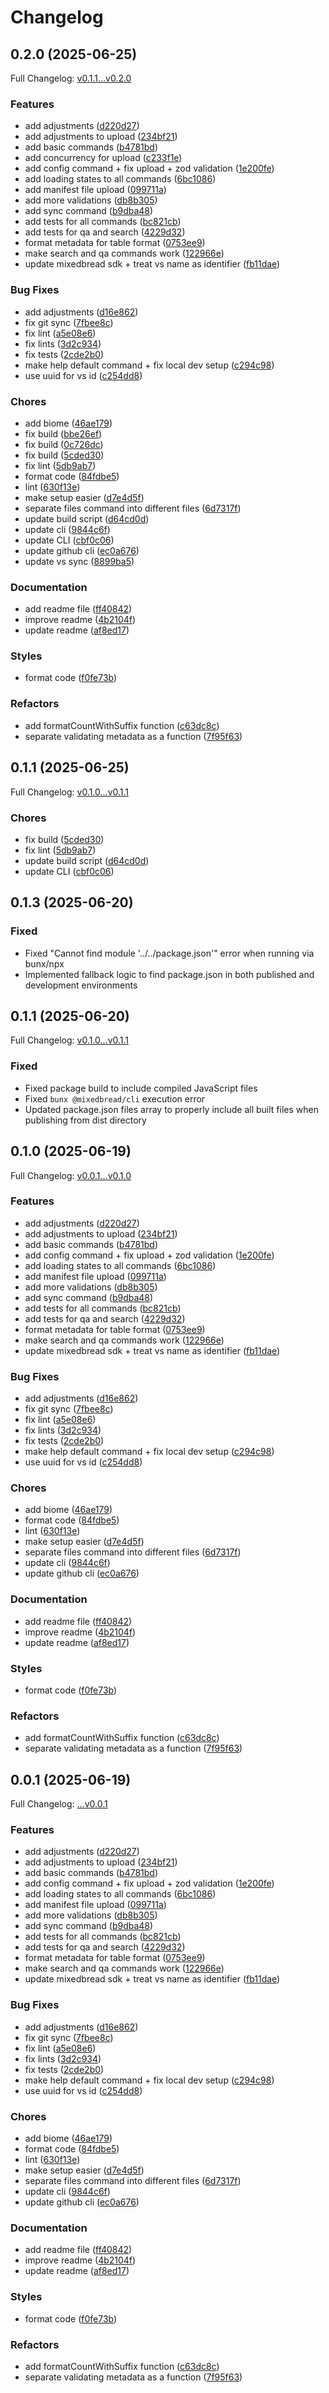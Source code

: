 # Changelog

## 0.2.0 (2025-06-25)

Full Changelog: [v0.1.1...v0.2.0](https://github.com/mixedbread-ai/mixedbread-ts/compare/v0.1.1...v0.2.0)

### Features

* add adjustments ([d220d27](https://github.com/mixedbread-ai/mixedbread-ts/commit/d220d27538c2b736f08ef5de3295ec0f5da4b59e))
* add adjustments to upload ([234bf21](https://github.com/mixedbread-ai/mixedbread-ts/commit/234bf21f4fa73227581784f7c81ec84796e0293a))
* add basic commands ([b4781bd](https://github.com/mixedbread-ai/mixedbread-ts/commit/b4781bd749b433ac1f68021a6629a51a25619d25))
* add concurrency for upload ([c233f1e](https://github.com/mixedbread-ai/mixedbread-ts/commit/c233f1e9e31d8ebb34f2621a1670693ab792fcf1))
* add config command + fix upload + zod validation ([1e200fe](https://github.com/mixedbread-ai/mixedbread-ts/commit/1e200fe9cb89fc0289973aa06c698245de2089e4))
* add loading states to all commands ([6bc1086](https://github.com/mixedbread-ai/mixedbread-ts/commit/6bc1086c52b6383f2fdd1f24e857caa7e9594079))
* add manifest file upload ([099711a](https://github.com/mixedbread-ai/mixedbread-ts/commit/099711a089d2bd30bbcd16573ba620a20b449535))
* add more validations ([db8b305](https://github.com/mixedbread-ai/mixedbread-ts/commit/db8b3057b8852fd074140f38ce620e9f51aef2c4))
* add sync command ([b9dba48](https://github.com/mixedbread-ai/mixedbread-ts/commit/b9dba48ecfe8a8d97a328fc3ca3666108d1633f2))
* add tests for all commands ([bc821cb](https://github.com/mixedbread-ai/mixedbread-ts/commit/bc821cbe7fd5e71cd62b2c1559ddd92d3712abe0))
* add tests for qa and search ([4229d32](https://github.com/mixedbread-ai/mixedbread-ts/commit/4229d328689f1e228994564816f8004fb4f3a3a8))
* format metadata for table format ([0753ee9](https://github.com/mixedbread-ai/mixedbread-ts/commit/0753ee9fd5362ff3e410cc597bd2c16db8f25c1a))
* make search and qa commands work ([122966e](https://github.com/mixedbread-ai/mixedbread-ts/commit/122966eff090282210a53dace2cb4a5decb28574))
* update mixedbread sdk + treat vs name as identifier ([fb11dae](https://github.com/mixedbread-ai/mixedbread-ts/commit/fb11dae42a3b6cd4f91dae783f62ede9b9f9272a))


### Bug Fixes

* add adjustments ([d16e862](https://github.com/mixedbread-ai/mixedbread-ts/commit/d16e86202fa7a5a82d55c3fc9abed965147bcb19))
* fix git sync ([7fbee8c](https://github.com/mixedbread-ai/mixedbread-ts/commit/7fbee8cfc421e077369e8fdc510ac3131da37a12))
* fix lint ([a5e08e6](https://github.com/mixedbread-ai/mixedbread-ts/commit/a5e08e6aced6b7fe3f276142b84e439f89923cc6))
* fix lints ([3d2c934](https://github.com/mixedbread-ai/mixedbread-ts/commit/3d2c9343eed5e29e3adb4198177e6080d8482059))
* fix tests ([2cde2b0](https://github.com/mixedbread-ai/mixedbread-ts/commit/2cde2b0f99666fec5114672b6f39d681cfac6462))
* make help default command + fix local dev setup ([c294c98](https://github.com/mixedbread-ai/mixedbread-ts/commit/c294c98e58fd7ac038e3d416df06f6fbeef27ab7))
* use uuid for vs id ([c254dd8](https://github.com/mixedbread-ai/mixedbread-ts/commit/c254dd8112ff828348533a11e2eee4b4ad675c8c))


### Chores

* add biome ([46ae179](https://github.com/mixedbread-ai/mixedbread-ts/commit/46ae1796c3cbcf88777e94afb703c59174674381))
* fix build ([bbe26ef](https://github.com/mixedbread-ai/mixedbread-ts/commit/bbe26efebabd600ab1cbd4608efd102b11cbc286))
* fix build ([0c726dc](https://github.com/mixedbread-ai/mixedbread-ts/commit/0c726dccb07d2492d509b711c7148aa2754e1f65))
* fix build ([5cded30](https://github.com/mixedbread-ai/mixedbread-ts/commit/5cded303d94ed03be96a1c9707e4b630fbe46392))
* fix lint ([5db9ab7](https://github.com/mixedbread-ai/mixedbread-ts/commit/5db9ab7eb1423bf376fd441c26692330aaef2d3e))
* format code ([84fdbe5](https://github.com/mixedbread-ai/mixedbread-ts/commit/84fdbe54232b189e097dc628a5adf6fe5f3f4272))
* lint ([630f13e](https://github.com/mixedbread-ai/mixedbread-ts/commit/630f13edf1d2a96b2c0e36c981db1079837b9846))
* make setup easier ([d7e4d5f](https://github.com/mixedbread-ai/mixedbread-ts/commit/d7e4d5f5bd2b29a55dc08c5a7247534971808866))
* separate files command into different files ([6d7317f](https://github.com/mixedbread-ai/mixedbread-ts/commit/6d7317f2f83f8f96b009cbf0a774fbdfae587597))
* update build script ([d64cd0d](https://github.com/mixedbread-ai/mixedbread-ts/commit/d64cd0db7b83d32e6f34c8172d115b9888b576fc))
* update cli ([9844c6f](https://github.com/mixedbread-ai/mixedbread-ts/commit/9844c6fd5dcb983254784c633f18364328668b32))
* update CLI ([cbf0c06](https://github.com/mixedbread-ai/mixedbread-ts/commit/cbf0c067898668f8702c5ee7273d7fc37ee16d9c))
* update github cli ([ec0a676](https://github.com/mixedbread-ai/mixedbread-ts/commit/ec0a676d7d32928255dc5d3b0903945cf2c12534))
* update vs sync ([8899ba5](https://github.com/mixedbread-ai/mixedbread-ts/commit/8899ba5b936962716e90903b18d126879c733228))


### Documentation

* add readme file ([ff40842](https://github.com/mixedbread-ai/mixedbread-ts/commit/ff408428b2c632d1dcf1d5534373a20b1c013580))
* improve readme ([4b2104f](https://github.com/mixedbread-ai/mixedbread-ts/commit/4b2104faebe511969dd698be141eddaf568e28fd))
* update readme ([af8ed17](https://github.com/mixedbread-ai/mixedbread-ts/commit/af8ed178fde9bd0c5da02b5ae3c0f22ec699cbee))


### Styles

* format code ([f0fe73b](https://github.com/mixedbread-ai/mixedbread-ts/commit/f0fe73b0015e9448670ebaf40f71f184b427bc62))


### Refactors

* add formatCountWithSuffix function ([c63dc8c](https://github.com/mixedbread-ai/mixedbread-ts/commit/c63dc8c41e42fed8ad20d01d053bdb2edec117f3))
* separate validating metadata as a function ([7f95f63](https://github.com/mixedbread-ai/mixedbread-ts/commit/7f95f63373c1aa091a5c79867c7372731cea8687))

## 0.1.1 (2025-06-25)

Full Changelog: [v0.1.0...v0.1.1](https://github.com/mixedbread-ai/mixedbread-ts/compare/v0.1.0...v0.1.1)

### Chores

* fix build ([5cded30](https://github.com/mixedbread-ai/mixedbread-ts/commit/5cded303d94ed03be96a1c9707e4b630fbe46392))
* fix lint ([5db9ab7](https://github.com/mixedbread-ai/mixedbread-ts/commit/5db9ab7eb1423bf376fd441c26692330aaef2d3e))
* update build script ([d64cd0d](https://github.com/mixedbread-ai/mixedbread-ts/commit/d64cd0db7b83d32e6f34c8172d115b9888b576fc))
* update CLI ([cbf0c06](https://github.com/mixedbread-ai/mixedbread-ts/commit/cbf0c067898668f8702c5ee7273d7fc37ee16d9c))

## 0.1.3 (2025-06-20)

### Fixed

- Fixed "Cannot find module '../../package.json'" error when running via bunx/npx
- Implemented fallback logic to find package.json in both published and development environments

## 0.1.1 (2025-06-20)

Full Changelog: [v0.1.0...v0.1.1](https://github.com/mixedbread-ai/mixedbread-ts/compare/v0.1.0...v0.1.1)

### Fixed

- Fixed package build to include compiled JavaScript files
- Fixed `bunx @mixedbread/cli` execution error
- Updated package.json files array to properly include all built files when publishing from dist directory

## 0.1.0 (2025-06-19)

Full Changelog: [v0.0.1...v0.1.0](https://github.com/mixedbread-ai/mixedbread-ts/compare/v0.0.1...v0.1.0)

### Features

- add adjustments ([d220d27](https://github.com/mixedbread-ai/mixedbread-ts/commit/d220d27538c2b736f08ef5de3295ec0f5da4b59e))
- add adjustments to upload ([234bf21](https://github.com/mixedbread-ai/mixedbread-ts/commit/234bf21f4fa73227581784f7c81ec84796e0293a))
- add basic commands ([b4781bd](https://github.com/mixedbread-ai/mixedbread-ts/commit/b4781bd749b433ac1f68021a6629a51a25619d25))
- add config command + fix upload + zod validation ([1e200fe](https://github.com/mixedbread-ai/mixedbread-ts/commit/1e200fe9cb89fc0289973aa06c698245de2089e4))
- add loading states to all commands ([6bc1086](https://github.com/mixedbread-ai/mixedbread-ts/commit/6bc1086c52b6383f2fdd1f24e857caa7e9594079))
- add manifest file upload ([099711a](https://github.com/mixedbread-ai/mixedbread-ts/commit/099711a089d2bd30bbcd16573ba620a20b449535))
- add more validations ([db8b305](https://github.com/mixedbread-ai/mixedbread-ts/commit/db8b3057b8852fd074140f38ce620e9f51aef2c4))
- add sync command ([b9dba48](https://github.com/mixedbread-ai/mixedbread-ts/commit/b9dba48ecfe8a8d97a328fc3ca3666108d1633f2))
- add tests for all commands ([bc821cb](https://github.com/mixedbread-ai/mixedbread-ts/commit/bc821cbe7fd5e71cd62b2c1559ddd92d3712abe0))
- add tests for qa and search ([4229d32](https://github.com/mixedbread-ai/mixedbread-ts/commit/4229d328689f1e228994564816f8004fb4f3a3a8))
- format metadata for table format ([0753ee9](https://github.com/mixedbread-ai/mixedbread-ts/commit/0753ee9fd5362ff3e410cc597bd2c16db8f25c1a))
- make search and qa commands work ([122966e](https://github.com/mixedbread-ai/mixedbread-ts/commit/122966eff090282210a53dace2cb4a5decb28574))
- update mixedbread sdk + treat vs name as identifier ([fb11dae](https://github.com/mixedbread-ai/mixedbread-ts/commit/fb11dae42a3b6cd4f91dae783f62ede9b9f9272a))

### Bug Fixes

- add adjustments ([d16e862](https://github.com/mixedbread-ai/mixedbread-ts/commit/d16e86202fa7a5a82d55c3fc9abed965147bcb19))
- fix git sync ([7fbee8c](https://github.com/mixedbread-ai/mixedbread-ts/commit/7fbee8cfc421e077369e8fdc510ac3131da37a12))
- fix lint ([a5e08e6](https://github.com/mixedbread-ai/mixedbread-ts/commit/a5e08e6aced6b7fe3f276142b84e439f89923cc6))
- fix lints ([3d2c934](https://github.com/mixedbread-ai/mixedbread-ts/commit/3d2c9343eed5e29e3adb4198177e6080d8482059))
- fix tests ([2cde2b0](https://github.com/mixedbread-ai/mixedbread-ts/commit/2cde2b0f99666fec5114672b6f39d681cfac6462))
- make help default command + fix local dev setup ([c294c98](https://github.com/mixedbread-ai/mixedbread-ts/commit/c294c98e58fd7ac038e3d416df06f6fbeef27ab7))
- use uuid for vs id ([c254dd8](https://github.com/mixedbread-ai/mixedbread-ts/commit/c254dd8112ff828348533a11e2eee4b4ad675c8c))

### Chores

- add biome ([46ae179](https://github.com/mixedbread-ai/mixedbread-ts/commit/46ae1796c3cbcf88777e94afb703c59174674381))
- format code ([84fdbe5](https://github.com/mixedbread-ai/mixedbread-ts/commit/84fdbe54232b189e097dc628a5adf6fe5f3f4272))
- lint ([630f13e](https://github.com/mixedbread-ai/mixedbread-ts/commit/630f13edf1d2a96b2c0e36c981db1079837b9846))
- make setup easier ([d7e4d5f](https://github.com/mixedbread-ai/mixedbread-ts/commit/d7e4d5f5bd2b29a55dc08c5a7247534971808866))
- separate files command into different files ([6d7317f](https://github.com/mixedbread-ai/mixedbread-ts/commit/6d7317f2f83f8f96b009cbf0a774fbdfae587597))
- update cli ([9844c6f](https://github.com/mixedbread-ai/mixedbread-ts/commit/9844c6fd5dcb983254784c633f18364328668b32))
- update github cli ([ec0a676](https://github.com/mixedbread-ai/mixedbread-ts/commit/ec0a676d7d32928255dc5d3b0903945cf2c12534))

### Documentation

- add readme file ([ff40842](https://github.com/mixedbread-ai/mixedbread-ts/commit/ff408428b2c632d1dcf1d5534373a20b1c013580))
- improve readme ([4b2104f](https://github.com/mixedbread-ai/mixedbread-ts/commit/4b2104faebe511969dd698be141eddaf568e28fd))
- update readme ([af8ed17](https://github.com/mixedbread-ai/mixedbread-ts/commit/af8ed178fde9bd0c5da02b5ae3c0f22ec699cbee))

### Styles

- format code ([f0fe73b](https://github.com/mixedbread-ai/mixedbread-ts/commit/f0fe73b0015e9448670ebaf40f71f184b427bc62))

### Refactors

- add formatCountWithSuffix function ([c63dc8c](https://github.com/mixedbread-ai/mixedbread-ts/commit/c63dc8c41e42fed8ad20d01d053bdb2edec117f3))
- separate validating metadata as a function ([7f95f63](https://github.com/mixedbread-ai/mixedbread-ts/commit/7f95f63373c1aa091a5c79867c7372731cea8687))

## 0.0.1 (2025-06-19)

Full Changelog: [...v0.0.1](https://github.com/mixedbread-ai/mixedbread-ts/compare/...v0.0.1)

### Features

- add adjustments ([d220d27](https://github.com/mixedbread-ai/mixedbread-ts/commit/d220d27538c2b736f08ef5de3295ec0f5da4b59e))
- add adjustments to upload ([234bf21](https://github.com/mixedbread-ai/mixedbread-ts/commit/234bf21f4fa73227581784f7c81ec84796e0293a))
- add basic commands ([b4781bd](https://github.com/mixedbread-ai/mixedbread-ts/commit/b4781bd749b433ac1f68021a6629a51a25619d25))
- add config command + fix upload + zod validation ([1e200fe](https://github.com/mixedbread-ai/mixedbread-ts/commit/1e200fe9cb89fc0289973aa06c698245de2089e4))
- add loading states to all commands ([6bc1086](https://github.com/mixedbread-ai/mixedbread-ts/commit/6bc1086c52b6383f2fdd1f24e857caa7e9594079))
- add manifest file upload ([099711a](https://github.com/mixedbread-ai/mixedbread-ts/commit/099711a089d2bd30bbcd16573ba620a20b449535))
- add more validations ([db8b305](https://github.com/mixedbread-ai/mixedbread-ts/commit/db8b3057b8852fd074140f38ce620e9f51aef2c4))
- add sync command ([b9dba48](https://github.com/mixedbread-ai/mixedbread-ts/commit/b9dba48ecfe8a8d97a328fc3ca3666108d1633f2))
- add tests for all commands ([bc821cb](https://github.com/mixedbread-ai/mixedbread-ts/commit/bc821cbe7fd5e71cd62b2c1559ddd92d3712abe0))
- add tests for qa and search ([4229d32](https://github.com/mixedbread-ai/mixedbread-ts/commit/4229d328689f1e228994564816f8004fb4f3a3a8))
- format metadata for table format ([0753ee9](https://github.com/mixedbread-ai/mixedbread-ts/commit/0753ee9fd5362ff3e410cc597bd2c16db8f25c1a))
- make search and qa commands work ([122966e](https://github.com/mixedbread-ai/mixedbread-ts/commit/122966eff090282210a53dace2cb4a5decb28574))
- update mixedbread sdk + treat vs name as identifier ([fb11dae](https://github.com/mixedbread-ai/mixedbread-ts/commit/fb11dae42a3b6cd4f91dae783f62ede9b9f9272a))

### Bug Fixes

- add adjustments ([d16e862](https://github.com/mixedbread-ai/mixedbread-ts/commit/d16e86202fa7a5a82d55c3fc9abed965147bcb19))
- fix git sync ([7fbee8c](https://github.com/mixedbread-ai/mixedbread-ts/commit/7fbee8cfc421e077369e8fdc510ac3131da37a12))
- fix lint ([a5e08e6](https://github.com/mixedbread-ai/mixedbread-ts/commit/a5e08e6aced6b7fe3f276142b84e439f89923cc6))
- fix lints ([3d2c934](https://github.com/mixedbread-ai/mixedbread-ts/commit/3d2c9343eed5e29e3adb4198177e6080d8482059))
- fix tests ([2cde2b0](https://github.com/mixedbread-ai/mixedbread-ts/commit/2cde2b0f99666fec5114672b6f39d681cfac6462))
- make help default command + fix local dev setup ([c294c98](https://github.com/mixedbread-ai/mixedbread-ts/commit/c294c98e58fd7ac038e3d416df06f6fbeef27ab7))
- use uuid for vs id ([c254dd8](https://github.com/mixedbread-ai/mixedbread-ts/commit/c254dd8112ff828348533a11e2eee4b4ad675c8c))

### Chores

- add biome ([46ae179](https://github.com/mixedbread-ai/mixedbread-ts/commit/46ae1796c3cbcf88777e94afb703c59174674381))
- format code ([84fdbe5](https://github.com/mixedbread-ai/mixedbread-ts/commit/84fdbe54232b189e097dc628a5adf6fe5f3f4272))
- lint ([630f13e](https://github.com/mixedbread-ai/mixedbread-ts/commit/630f13edf1d2a96b2c0e36c981db1079837b9846))
- make setup easier ([d7e4d5f](https://github.com/mixedbread-ai/mixedbread-ts/commit/d7e4d5f5bd2b29a55dc08c5a7247534971808866))
- separate files command into different files ([6d7317f](https://github.com/mixedbread-ai/mixedbread-ts/commit/6d7317f2f83f8f96b009cbf0a774fbdfae587597))
- update cli ([9844c6f](https://github.com/mixedbread-ai/mixedbread-ts/commit/9844c6fd5dcb983254784c633f18364328668b32))
- update github cli ([ec0a676](https://github.com/mixedbread-ai/mixedbread-ts/commit/ec0a676d7d32928255dc5d3b0903945cf2c12534))

### Documentation

- add readme file ([ff40842](https://github.com/mixedbread-ai/mixedbread-ts/commit/ff408428b2c632d1dcf1d5534373a20b1c013580))
- improve readme ([4b2104f](https://github.com/mixedbread-ai/mixedbread-ts/commit/4b2104faebe511969dd698be141eddaf568e28fd))
- update readme ([af8ed17](https://github.com/mixedbread-ai/mixedbread-ts/commit/af8ed178fde9bd0c5da02b5ae3c0f22ec699cbee))

### Styles

- format code ([f0fe73b](https://github.com/mixedbread-ai/mixedbread-ts/commit/f0fe73b0015e9448670ebaf40f71f184b427bc62))

### Refactors

- add formatCountWithSuffix function ([c63dc8c](https://github.com/mixedbread-ai/mixedbread-ts/commit/c63dc8c41e42fed8ad20d01d053bdb2edec117f3))
- separate validating metadata as a function ([7f95f63](https://github.com/mixedbread-ai/mixedbread-ts/commit/7f95f63373c1aa091a5c79867c7372731cea8687))
